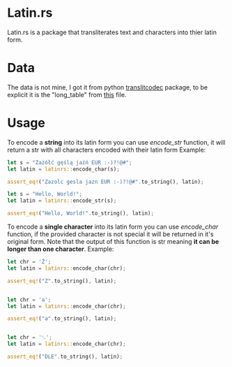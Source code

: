 # Latin.rs

Latin.rs is a package that transliterates text and characters into thier latin form.

# Data

The data is not mine, I got it from python [translitcodec](https://github.com/claudep/translitcodec/tree/master) package, to be explicit it is the "long_table" from [this](https://github.com/claudep/translitcodec/blob/master/translitcodec/__init__.py) file.

# Usage

To encode a **string** into its latin form you can use _encode_str_ function,
it will return a str with all characters encoded with their latin form
Example:

```rust
let s = "Zażółć gęślą jaźń EUR :-)?!@#";
let latin = latinrs::encode_char(s);

assert_eq!("Zazolc gesla jazn EUR :-)?!@#".to_string(), latin);

let s = "Hello, World!";
let latin = latinrs::encode_str(s);

assert_eq!("Hello, World!".to_string(), latin);
```

To encode a **single character** into its latin form you can use _encode_char_ function,
if the provided character is not special it will be returned in it's original form.
Note that the output of this function is str meaning **it can be longer than one character**.
Example:

```rust
let chr = 'Ż';
let latin = latinrs::encode_char(chr);

assert_eq!("Z".to_string(), latin);


let chr = 'a';
let latin = latinrs::encode_char(chr);

assert_eq!("a".to_string(), latin);


let chr = '␐';
let latin = latinrs::encode_char(chr);

assert_eq!("DLE".to_string(), latin);
```
